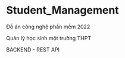# Student_Management
<p>Đồ án công nghệ phần mềm 2022<p>
<p>Quản lý học sinh một trường THPT<p>
<p>BACKEND - REST API<p>

